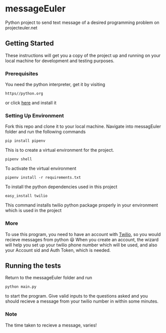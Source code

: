 # messageEuler
Python project to send text message of a desired programming problem on projecteuler.net

## Getting Started
These instructions will get you a copy of the project up and running on your local machine for development and testing purposes.

### Prerequisites
You need the python interpreter, get it by visiting
```
https//python.org
```
or click [here](https://python.org/) and install it

### Setting Up Environment

Fork this repo and clone it to your local machine.
Navigate into messagEuler folder and run the following commands

```
pip install pipenv
```
This is to create a virtual environment for the project.

```
pipenv shell
```
To activate the virtual environment

```
pipenv install -r requirements.txt
```
To install the python dependencies used in this project

```
easy_install twilio
```
This command installs twilio python package properly in your environment which is used in the project


### More
To use this program, you need to have an account with [Twilio](https://www.twilio.com/), so you would recieve messages from python :smiley:
When you create an account, the wizard will help you set up your twilio phone number which will be used, and also your Account sid and Auth Token, which is needed.

## Running the tests
Return to the messageEuler folder and run
```
python main.py
```
to start the program.
Give valid inputs to the questions asked and you should recieve a message from your twilio number in within some minutes. 

### Note
The time taken to recieve a message, varies!

